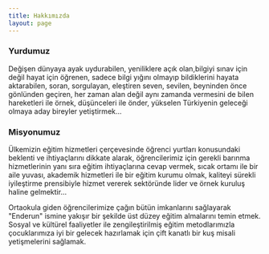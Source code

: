 ```yaml
---
title: Hakkımızda
layout: page
---
```

### **Yurdumuz**

Değişen dünyaya ayak uydurabilen, yeniliklere açık olan,bilgiyi sınav için değil hayat için öğrenen, sadece bilgi yığını olmayıp bildiklerini hayata aktarabilen, soran, sorgulayan, eleştiren seven, sevilen, beyninden önce gönlünden geçiren, her zaman alan değil aynı zamanda vermesini de bilen hareketleri ile örnek, düşünceleri ile önder, yükselen Türkiyenin geleceği olmaya aday bireyler yetiştirmek…

### **Misyonumuz**

Ülkemizin eğitim hizmetleri çerçevesinde öğrenci yurtları konusundaki beklenti ve ihtiyaçlarını dikkate alarak, öğrencilerimiz için gerekli barınma hizmetlerinin yanı sıra eğitim ihtiyaçlarına cevap vermek, sıcak ortamı ile bir aile yuvası, akademik hizmetleri ile bir eğitim kurumu olmak, kaliteyi sürekli iyileştirme prensibiyle hizmet vererek sektöründe lider ve örnek kuruluş haline gelmektir...

Ortaokula giden öğrencilerimize çağın bütün imkanlarını sağlayarak "Enderun" ismine yakışır bir şekilde üst düzey eğitim almalarını temin etmek. Sosyal ve kültürel faaliyetler ile zengileştirilmiş eğitim metodlarımızla çocuklarımıza iyi bir gelecek hazırlamak için çift kanatlı bir kuş misali yetişmelerini sağlamak.

 